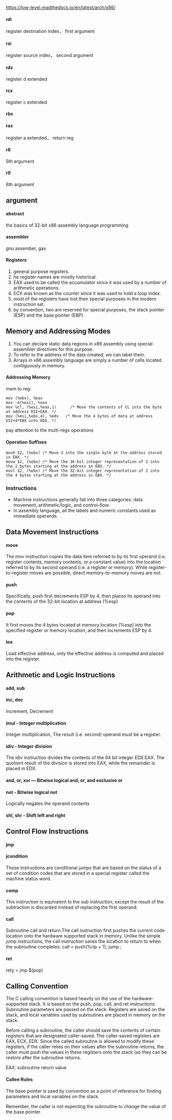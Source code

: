 https://low-level.readthedocs.io/en/latest/arch/x86/


#### rdi
register destination index， first argument

#### rsi
register source index， second argument

#### rdx
register d extended

#### rcx
register c extended

#### rbx
#### rax
register a extended， return reg

#### r8
5th argument

#### r9
6th argument

## argument

#### abstract
the basics of 32-bit x86 assembly language programming

#### assembler
gnu assember, gas

#### Registers
1. general purpose registers.
1. he register names are mostly historical.
1. EAX used to be called the accumulator since it was used by a number of arithmetic operations.
1. ECX was known as the counter since it was used to hold a loop index.
1. most of the registers have lost their special purposes in the modern instruction set.
1. by convention, two are reserved for special purposes, the stack pointer (ESP) and the base pointer (EBP).

## Memory and Addressing Modes
1. You can declare static data regions in x86 assembly using special assembler directives for this purpose.
1. To refer to the address of the data created, we can label them.
1. Arrays in x86 assembly language are simply a number of cells located contiguously in memory.

#### Addressing Memory
mem to reg:
```
mov (%ebx), %eax
mov -4(%esi), %eax
mov %cl, (%esi,%eax,1)   	/* Move the contents of CL into the byte at address ESI+EAX. */
mov (%esi,%ebx,4), %edx   /* Move the 4 bytes of data at address ESI+4*EBX into EDX. */
```
pay attention to the multi-regs operations

#### Operation Suffixes
```
movb $2, (%ebx)	/* Move 2 into the single byte at the address stored in EBX. */
movw $2, (%ebx)	/* Move the 16-bit integer representation of 2 into the 2 bytes starting at the address in EBX. */
movl $2, (%ebx) /* Move the 32-bit integer representation of 2 into the 4 bytes starting at the address in EBX. */
```

### Instructions
- Machine instructions generally fall into three categories: data movement, arithmetic/logic, and control-flow.
- In assembly language, all the labels and numeric constants used as immediate operands.

## Data Movement Instructions
#### move
The mov instruction copies the data item referred to by its first operand (i.e. register contents, memory contents, or a constant value) into the location referred to by its second operand (i.e. a register or memory). While register-to-register moves are possible, direct memory-to-memory moves are not. 

#### push
Specifically, push first decrements ESP by 4, then places its operand into the contents of the 32-bit location at address (%esp)

#### pop
It first moves the 4 bytes located at memory location (%esp) into the specified register or memory location, and then increments ESP by 4.

#### lea
Load effective address, only the effective address is computed and placed into the register.

## Arithmetic and Logic Instructions
#### add, sub
#### inc, dec
Increment, Decrement
#### imul - Integer multiplication
Integer multiplication, The result (i.e. second) operand must be a register.
#### idiv - Integer division
The idiv instruction divides the contents of the 64 bit integer EDX:EAX.
The quotient result of the division is stored into EAX, while the remainder is placed in EDX.
#### and, or, xor — Bitwise logical and, or, and exclusive or
#### not - Bitwise logical not
Logically negates the operand contents
#### shl, shr - Shift left and right

## Control Flow Instructions
#### jmp 
#### jcondition
These instructions are conditional jumps that are based on the status of a set of condition codes that are stored in a special register called the machine status word.
#### comp
This instruction is equivalent to the sub instruction, except the result of the subtraction is discarded instead of replacing the first operand.

#### call
Subroutine call and return.The call instruction first pushes the current code location onto the hardware supported stack in memory.
Unlike the simple jump instructions, the call instruction saves the location to return to when the subroutine completes.
call = push(%rip + 1); jump <addr>;

#### ret
rety = jmp $(pop)
## Calling Convention
The C calling convention is based heavily on the use of the hardware-supported stack. It is based on the push, pop, call, and ret instructions. 
Subroutine parameters are passed on the stack. Registers are saved on the stack, and local variables used by subroutines are placed in memory on the stack.

Before calling a subroutine, the caller should save the contents of certain registers that are designated caller-saved. The caller-saved registers are EAX, ECX, EDX. Since the called subroutine is allowed to modify these registers, if the caller relies on their values after the subroutine returns, the caller must push the values in these registers onto the stack (so they can be restore after the subroutine returns.

EAX: subroutine return value

#### Callee Rules
The base pointer is used by convention as a point of reference for finding parameters and local variables on the stack.

Remember, the caller is not expecting the subroutine to change the value of the base pointer.
